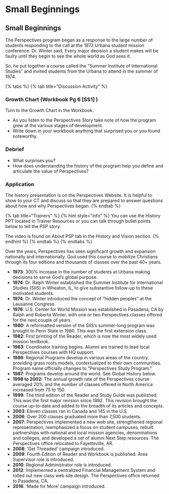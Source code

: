 # Small Beginnings

## Small Beginnings

The Perspectives program began as a response to the large number of students responding to the call at the 1973 Urbana student mission conference. Dr. Winter said, Every major decision a student makes will be faulty until they begin to see the whole world as God sees it.

So, he put together a course called the “Summer Institute of International Studies” and invited students from the Urbana to attend in the summer of 1974.

{% tabs %}
{% tab title="Discussion Activity" %}
### Growth Chart \(Workbook Pg 6 \[SS1\] \)

Turn to the Growth Chart in the Workbook.

* As you listen to the Perspectives Story take note of how the program grew at the various stages of development.
* Write down in your workbook anything that surprised you or you found noteworthy.

### Debrief

* What surprises you?
* How does understanding the history of the program help you define and articulate the value of Perspectives?

### Application

The history presentation is on the Perspectives Website. It is helpful to show to your CT and discuss so that they are prepared to answer questions about how and why Perspectives began.
{% endtab %}

{% tab title="Trainers" %}
{% hint style="info" %}
You can use the History PPT located in Trainer Resources or you can talk through bullet points below to tell the PSP story.

The video is found on About PSP tab in the History and Vision section.
{% endhint %}
{% endtab %}
{% endtabs %}

Over the years, Perspectives has seen significant growth and expansion nationally and internationally. God used this course to mobilize Christians through its four editions and thousands of classes over the past 40+ years.

* **1973**: 300% increase in the number of students at Urbana making decisions to serve God’s global purpose.
* **1974**: Dr. Ralph Winter established the Summer Institute for International Studies \(SIIS\) in Wheaton, IL, to give substantive follow-up to these motivated students.
* **1974**: Dr. Winter introduced the concept of “hidden peoples” at the Lausanne Congress.
* **1976**: U.S. Center for World Mission was established in Pasadena, CA by Ralph and Roberta Winter, with one or two Perspectives classes offered for the next couple of years.
* **1980**: A reformatted version of the SIIS’s summer-long program was brought to Penn State in 1980. This was the first extension class.
* **1982**: First printing of the Reader, which is now the most widely used mission textbook.
* **1983**: Coordinator training begins. Alumni are trained to lead local Perspectives courses with HQ support.
* **1986**: Regional Programs develop in various areas of the country, providing grass roots models, contextualized to their own communities. Program name officially changes to “Perspectives Study Program.”
* **1987**: Programs develop around the world. See Global History below.
* **1998 to 2002:** The annual growth rate of the Perspectives course averaged 20% and the number of classes offered in North America increased from 75 to 150.
* **1999**: The third edition of the Reader and Study Guide was published. This was the first major revision since 1982. This revision brought the course up-to-date and added to the breadth of its articles and concepts.
* **2003**: Eleven classes ran in Canada and 145 in the U.S.
* **2006**: Over 200 classes graduated more than 7,500 students.
* **2007**: Perspectives implemented a new web site, strengthened regional representation, reemphasized a focus on student campuses, rebuilt partnerships with national and local mission agencies, denominations and colleges, and developed a set of alumni Next Step resources. The Perspectives office relocated to Fayetteville, AR.
* **2008**: ‘Get Threaded’ campaign introduced.
* **2009**: Fourth Edition of Reader and Workbook is published. Area Supervisor role is introduced.
* **2010**: Regional Administrator role is introduced.
* **2012**: Implemented a centralized Financial Management System and rolled out new class web site design. The Perspectives office returned to Pasadena, CA.
* **2016**: ‘Made for More’ campaign introduced.

